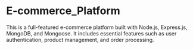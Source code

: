 # E-commerce_Platform
 This is a full-featured e-commerce platform built with Node.js, Express.js, MongoDB, and Mongoose. It includes essential features such as user authentication, product management, and order processing.
